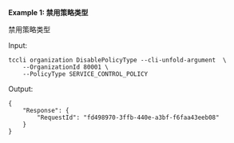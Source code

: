 **Example 1: 禁用策略类型**

禁用策略类型

Input: 

```
tccli organization DisablePolicyType --cli-unfold-argument  \
    --OrganizationId 80001 \
    --PolicyType SERVICE_CONTROL_POLICY
```

Output: 
```
{
    "Response": {
        "RequestId": "fd498970-3ffb-440e-a3bf-f6faa43eeb08"
    }
}
```

